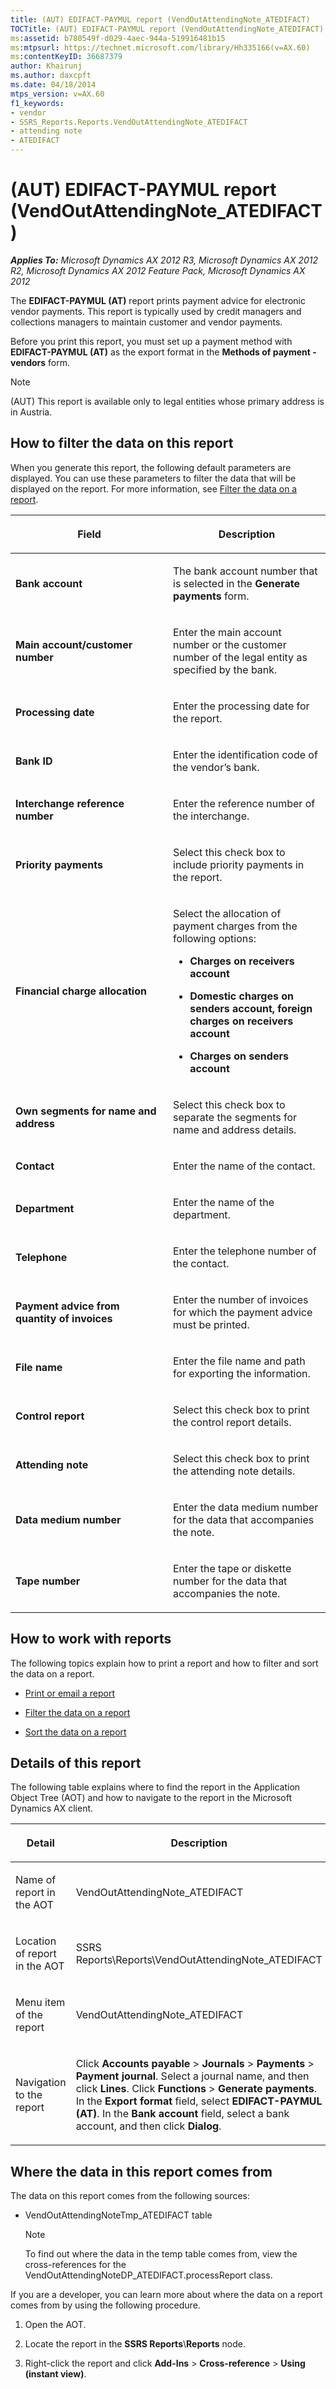 ```yaml
---
title: (AUT) EDIFACT-PAYMUL report (VendOutAttendingNote_ATEDIFACT)
TOCTitle: (AUT) EDIFACT-PAYMUL report (VendOutAttendingNote_ATEDIFACT)
ms:assetid: b780549f-d029-4aec-944a-519916481b15
ms:mtpsurl: https://technet.microsoft.com/library/Hh335166(v=AX.60)
ms:contentKeyID: 36687379
author: Khairunj
ms.author: daxcpft
ms.date: 04/18/2014
mtps_version: v=AX.60
f1_keywords:
- vendor
- SSRS_Reports.Reports.VendOutAttendingNote_ATEDIFACT
- attending note
- ATEDIFACT
---
```


# (AUT) EDIFACT-PAYMUL report (VendOutAttendingNote\_ATEDIFACT) 


_**Applies To:** Microsoft Dynamics AX 2012 R3, Microsoft Dynamics AX 2012 R2, Microsoft Dynamics AX 2012 Feature Pack, Microsoft Dynamics AX 2012_

The **EDIFACT-PAYMUL (AT)** report prints payment advice for electronic vendor payments. This report is typically used by credit managers and collections managers to maintain customer and vendor payments.

Before you print this report, you must set up a payment method with **EDIFACT-PAYMUL (AT)** as the export format in the **Methods of payment - vendors** form.


> [!NOTE]
> <P>(AUT) This report is available only to legal entities whose primary address is in Austria.</P>



## How to filter the data on this report

When you generate this report, the following default parameters are displayed. You can use these parameters to filter the data that will be displayed on the report. For more information, see [Filter the data on a report](filter-the-data-on-a-report.md).

<table>
<colgroup>
<col style="width: 50%" />
<col style="width: 50%" />
</colgroup>
<thead>
<tr class="header">
<th><p>Field</p></th>
<th><p>Description</p></th>
</tr>
</thead>
<tbody>
<tr class="odd">
<td><p><strong>Bank account</strong></p></td>
<td><p>The bank account number that is selected in the <strong>Generate payments</strong> form.</p></td>
</tr>
<tr class="even">
<td><p><strong>Main account/customer number</strong></p></td>
<td><p>Enter the main account number or the customer number of the legal entity as specified by the bank.</p></td>
</tr>
<tr class="odd">
<td><p><strong>Processing date</strong></p></td>
<td><p>Enter the processing date for the report.</p></td>
</tr>
<tr class="even">
<td><p><strong>Bank ID</strong></p></td>
<td><p>Enter the identification code of the vendor’s bank.</p></td>
</tr>
<tr class="odd">
<td><p><strong>Interchange reference number</strong></p></td>
<td><p>Enter the reference number of the interchange.</p></td>
</tr>
<tr class="even">
<td><p><strong>Priority payments</strong></p></td>
<td><p>Select this check box to include priority payments in the report.</p></td>
</tr>
<tr class="odd">
<td><p><strong>Financial charge allocation</strong></p></td>
<td><p>Select the allocation of payment charges from the following options:</p>
<ul>
<li><p><strong>Charges on receivers account</strong></p></li>
<li><p><strong>Domestic charges on senders account, foreign charges on receivers account</strong></p></li>
<li><p><strong>Charges on senders account</strong></p></li>
</ul></td>
</tr>
<tr class="even">
<td><p><strong>Own segments for name and address</strong></p></td>
<td><p>Select this check box to separate the segments for name and address details.</p></td>
</tr>
<tr class="odd">
<td><p><strong>Contact</strong></p></td>
<td><p>Enter the name of the contact.</p></td>
</tr>
<tr class="even">
<td><p><strong>Department</strong></p></td>
<td><p>Enter the name of the department.</p></td>
</tr>
<tr class="odd">
<td><p><strong>Telephone</strong></p></td>
<td><p>Enter the telephone number of the contact.</p></td>
</tr>
<tr class="even">
<td><p><strong>Payment advice from quantity of invoices</strong></p></td>
<td><p>Enter the number of invoices for which the payment advice must be printed.</p></td>
</tr>
<tr class="odd">
<td><p><strong>File name</strong></p></td>
<td><p>Enter the file name and path for exporting the information.</p></td>
</tr>
<tr class="even">
<td><p><strong>Control report</strong></p></td>
<td><p>Select this check box to print the control report details.</p></td>
</tr>
<tr class="odd">
<td><p><strong>Attending note</strong></p></td>
<td><p>Select this check box to print the attending note details.</p></td>
</tr>
<tr class="even">
<td><p><strong>Data medium number</strong></p></td>
<td><p>Enter the data medium number for the data that accompanies the note.</p></td>
</tr>
<tr class="odd">
<td><p><strong>Tape number</strong></p></td>
<td><p>Enter the tape or diskette number for the data that accompanies the note.</p></td>
</tr>
</tbody>
</table>


## How to work with reports

The following topics explain how to print a report and how to filter and sort the data on a report.

  - [Print or email a report](print-or-email-a-report.md)

  - [Filter the data on a report](filter-the-data-on-a-report.md)

  - [Sort the data on a report](sort-the-data-on-a-report.md)

## Details of this report

The following table explains where to find the report in the Application Object Tree (AOT) and how to navigate to the report in the Microsoft Dynamics AX client.

<table>
<colgroup>
<col style="width: 50%" />
<col style="width: 50%" />
</colgroup>
<thead>
<tr class="header">
<th><p>Detail</p></th>
<th><p>Description</p></th>
</tr>
</thead>
<tbody>
<tr class="odd">
<td><p>Name of report in the AOT</p></td>
<td><p>VendOutAttendingNote_ATEDIFACT</p></td>
</tr>
<tr class="even">
<td><p>Location of report in the AOT</p></td>
<td><p>SSRS Reports\Reports\VendOutAttendingNote_ATEDIFACT</p></td>
</tr>
<tr class="odd">
<td><p>Menu item of the report</p></td>
<td><p>VendOutAttendingNote_ATEDIFACT</p></td>
</tr>
<tr class="even">
<td><p>Navigation to the report</p></td>
<td><p>Click <strong>Accounts payable</strong> &gt; <strong>Journals</strong> &gt; <strong>Payments</strong> &gt; <strong>Payment journal</strong>. Select a journal name, and then click <strong>Lines</strong>. Click <strong>Functions</strong> &gt; <strong>Generate payments</strong>. In the <strong>Export format</strong> field, select <strong>EDIFACT-PAYMUL (AT)</strong>. In the <strong>Bank account</strong> field, select a bank account, and then click <strong>Dialog</strong>.</p></td>
</tr>
</tbody>
</table>


## Where the data in this report comes from

The data on this report comes from the following sources:

  - VendOutAttendingNoteTmp\_ATEDIFACT table
    

    > [!NOTE]
    > <P>To find out where the data in the temp table comes from, view the cross-references for the VendOutAttendingNoteDP_ATEDIFACT.processReport class.</P>



If you are a developer, you can learn more about where the data on a report comes from by using the following procedure.

1.  Open the AOT.

2.  Locate the report in the **SSRS Reports**\\**Reports** node.

3.  Right-click the report and click **Add-Ins** \> **Cross-reference** \> **Using (instant view)**.

  


